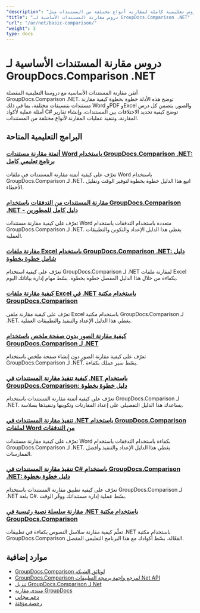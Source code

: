 ```yaml
---
"description": "دروس تعليمية كاملة لمقارنة أنواع مختلفة من المستندات مثل Word وPDF وExcel والصور والمزيد باستخدام GroupDocs.Comparison لـ .NET."
"title": "دروس مقارنة المستندات الأساسية لـ GroupDocs.Comparison .NET"
"url": "/ar/net/basic-comparison/"
"weight": 3
type: docs
---
```

# دروس مقارنة المستندات الأساسية لـ GroupDocs.Comparison .NET

أتقن مقارنة المستندات الأساسية مع دروسنا التعليمية المفصلة GroupDocs.Comparison .NET. توضح هذه الأدلة خطوة بخطوة كيفية مقارنة مستندات بتنسيقات مختلفة، بما في ذلك Word وPDF وExcel والصور. يتضمن كل درس أمثلة عملية لأكواد C# توضح كيفية تحديد الاختلافات بين المستندات، وإنشاء تقارير المقارنة، وتنفيذ عمليات المقارنة لأنواع مختلفة من المستندات.

## البرامج التعليمية المتاحة

### [أتمتة مقارنة مستندات Word باستخدام GroupDocs.Comparison .NET: برنامج تعليمي كامل](./automate-word-compare-groupdocs-net-tutorial/)
تعرّف على كيفية أتمتة مقارنة المستندات في ملفات Word باستخدام GroupDocs.Comparison لـ .NET. اتبع هذا الدليل خطوة بخطوة لتوفير الوقت وتقليل الأخطاء.

### [مقارنة المستندات من التدفقات باستخدام GroupDocs.Comparison .NET - دليل كامل للمطورين](./compare-documents-groupdocs-comparison-net/)
تعرّف على كيفية مقارنة مستندات Word متعددة باستخدام التدفقات باستخدام GroupDocs.Comparison لـ .NET. يغطي هذا الدليل الإعداد والتكوين والتطبيقات العملية.

### [مقارنة ملفات Excel باستخدام GroupDocs.Comparison .NET: دليل شامل خطوة بخطوة](./groupdocs-comparison-net-excel-files-step-by-step-guide/)
تعرّف على كيفية استخدام GroupDocs.Comparison لـ .NET لمقارنة ملفات Excel بكفاءة من خلال هذا الدليل المفصل خطوة بخطوة. بسّط مهام إدارة بياناتك اليوم.

### [كيفية مقارنة ملفات Excel في .NET باستخدام مكتبة GroupDocs.Comparison](./compare-excel-files-dotnet-groupdocs-comparison/)
تعرّف على كيفية مقارنة ملفي Excel باستخدام مكتبة GroupDocs.Comparison لـ .NET. يغطي هذا الدليل الإعداد والتنفيذ والتطبيقات العملية.

### [كيفية مقارنة الصور بدون صفحة ملخص باستخدام GroupDocs.Comparison لـ .NET](./compare-images-without-summary-page-groupdocs-net/)
تعرّف على كيفية مقارنة الصور دون إنشاء صفحة ملخص باستخدام GroupDocs.Comparison لـ .NET. بسّط سير عملك بكفاءة.

### [كيفية تنفيذ مقارنة المستندات في .NET باستخدام GroupDocs.Comparison: دليل خطوة بخطوة](./implement-document-comparison-groupdocs-net/)
تعرّف على كيفية أتمتة مقارنة المستندات باستخدام GroupDocs.Comparison لـ .NET. يساعدك هذا الدليل التفصيلي على إعداد المقارنات وتكوينها وتنفيذها بسلاسة.

### [تنفيذ مقارنة المستندات في .NET باستخدام GroupDocs.Comparison لملفات Word من التدفقات](./document-comparison-groupdocs-comparison-net-csharp/)
تعرّف على كيفية مقارنة مستندات Word بكفاءة باستخدام التدفقات باستخدام GroupDocs.Comparison لـ .NET. يغطي هذا الدليل الإعداد والتنفيذ وأفضل الممارسات.

### [تنفيذ مقارنة المستندات في C# باستخدام GroupDocs.Comparison .NET: دليل خطوة بخطوة](./groupdocs-comparison-net-document-comparison-csharp/)
تعرّف على كيفية تطبيق مقارنة المستندات باستخدام GroupDocs.Comparison لـ .NET بلغة C#. بسّط عملية إدارة مستنداتك ووفّر الوقت.

### [مقارنة سلسلة نصية رئيسية في .NET باستخدام مكتبة GroupDocs.Comparison](./groupdocs-comparison-net-text-string-compare/)
تعلّم كيفية مقارنة سلاسل النصوص بكفاءة في تطبيقات .NET باستخدام مكتبة GroupDocs.Comparison الفعّالة. بسّط أكوادك مع هذا البرنامج التعليمي المفصل.

## موارد إضافية

- [GroupDocs.Comparison لوثائق الشبكة](https://docs.groupdocs.com/comparison/net/)
- [GroupDocs.Comparison لمرجع واجهة برمجة التطبيقات Net API](https://reference.groupdocs.com/comparison/net/)
- [تنزيل GroupDocs.Comparison لـ Net](https://releases.groupdocs.com/comparison/net/)
- [منتدى مقارنة GroupDocs](https://forum.groupdocs.com/c/comparison)
- [دعم مجاني](https://forum.groupdocs.com/)
- [رخصة مؤقتة](https://purchase.groupdocs.com/temporary-license/)